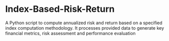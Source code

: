 # Index-Based-Risk-Return
A Python script to compute annualized risk and return based on a specified index computation methodology. It processes provided data to generate key financial metrics, risk assessment and performance evaluation
